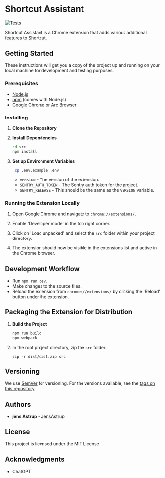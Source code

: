 # Shortcut Assistant
[![Tests](https://github.com/JensAstrup/shortcut-assistant/actions/workflows/tests.js.yml/badge.svg?branch=main)](https://github.com/JensAstrup/shortcut-assistant/actions/workflows/tests.js.yml)

Shortcut Assistant is a Chrome extension that adds various additional features to Shortcut.

## Getting Started

These instructions will get you a copy of the project up and running on your local machine for development and testing purposes.

### Prerequisites

- [Node.js](https://nodejs.org/)
- [npm](https://www.npmjs.com/) (comes with Node.js)
- Google Chrome or Arc Browser

### Installing

1. **Clone the Repository**

2. **Install Dependencies**

   ```bash
   cd src
   npm install
   ```

3. **Set up Environment Variables**

   ```bash
    cp .env.example .env
    ```
    - `VERSION` - The version of the extension.
    - `SENTRY_AUTH_TOKEN` - The Sentry auth token for the project.
    - `SENTRY_RELEASE` - This should be the same as the `VERSION` variable.

### Running the Extension Locally

1. Open Google Chrome and navigate to `chrome://extensions/`.

2. Enable 'Developer mode' in the top right corner.

3. Click on 'Load unpacked' and select the `src` folder within your project directory.

4. The extension should now be visible in the extensions list and active in the Chrome browser.

## Development Workflow

- Run `npm run dev`.
- Make changes to the source files.
- Reload the extension from `chrome://extensions/` by clicking the 'Reload' button under the extension.

## Packaging the Extension for Distribution

1. **Build the Project**
   ```bash
   npm run build
   npx webpack
   ```
2. In the root project directory, zip the `src` folder.
   ```
   zip -r dist/dist.zip src
   ```

## Versioning

We use [SemVer](http://semver.org/) for versioning. For the versions available, see the [tags on this repository](/tags).

## Authors

- **jens Astrup** - [JensAstrup](https://github.com/JensAstrup)

## License

This project is licensed under the MIT License

## Acknowledgments

- ChatGPT